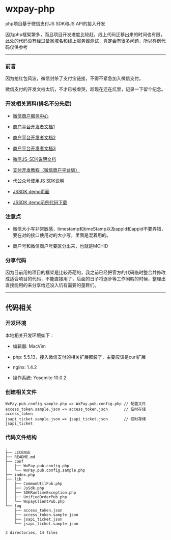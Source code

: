 wxpay-php
=========

php项目基于微信支付JS SDK和JS API的接入开发

因为php框架繁多，而且项目开发进度比较赶，线上代码迁移出来的时间也有限，此处的代码没有经过备案域名和线上服务器测试，肯定会有很多问题，所以样例代码仅供参考

---

### 前言

因为抢红包风波，微信封杀了支付宝链接，不得不紧急加入微信支付。

微信支付的开发文档太坑，不才已被虐哭，趁现在还在坑里，记录一下留个纪念。

### 开发相关资料(排名不分先后)

* [微信商户服务中心](https://mp.weixin.qq.com/paymch/readtemplate?t=mp/business/faq2_tmpl)

* [商户平台开发者文档1](http://pay.weixin.qq.com/wiki/doc/api/index.html)

* [商户平台开发者文档2](http://pay.weixin.qq.com/wiki/doc/api/jsapi.php)

* [商户平台开发者文档3](http://pay.weixin.qq.com/wiki/doc/api/index.php?chapter=1_1)

* [微信JS-SDK说明文档](http://mp.weixin.qq.com/wiki/7/aaa137b55fb2e0456bf8dd9148dd613f.html)

* [支付开发教程（微信商户平台版）](https://mp.weixin.qq.com/paymch/readtemplate?t=mp/business/course3_tmpl)

* [代公众号使用JS SDK说明](https://open.weixin.qq.com/cgi-bin/showdocument?action=doc&id=open1421823488&t=0.37369911512359977)

* [JSSDK demo页面](http://demo.open.weixin.qq.com/jssdk/)

* [JSSDK demo示例代码下载](http://demo.open.weixin.qq.com/jssdk/sample.zip)

### 注意点

* 微信大小写非常敏感，timestamp和timeStamp以及appId和appid不要弄错，要在对的接口使用对的大小写，里面是混着用的。

* 商户号和微信商户号要区分出来，也就是MCHID

### 分享代码

因为目前用的项目的框架是比较奇葩的，我之前已经把官方的代码临时整合并修改成适合项目的代码，不能直接用了，后面的日子将逐步等工作闲暇的时候，整理出直接能用的来分享给还没入坑有需要的童鞋们。

---

## 代码相关

### 开发环境

本地相关开发环境如下：

* 编辑器: MacVim

* php: 5.5.13，接入微信支付的相关扩展都装了，主要应该是curl扩展

* nginx: 1.4.2

* 操作系统: Yosemite 10.0.2

### 创建相关文件

    WxPay.pub.config.sample.php => WxPay.pub.config.php // 配置文件
    access_token.sample.json => access_token.json       // 临时存储access_token
    jsapi_ticket.sample.json => jsapi_ticket.json       // 临时存储jsapi_ticket

### 代码文件结构

    .
    ├── LICENSE
    ├── README.md
    ├── conf
    │   ├── WxPay.pub.config.php
    │   └── WxPay.pub.config.sample.php
    ├── index.php
    ├── lib
    │   ├── CommonUtilPub.php
    │   ├── JsSdk.php
    │   ├── SDKRuntimeException.php
    │   ├── UnifiedOrderPub.php
    │   └── WxpayClientPub.php
    └── log
        ├── access_token.json
        ├── access_token.sample.json
        ├── jsapi_ticket.json
        └── jsapi_ticket.sample.json

    3 directories, 14 files
